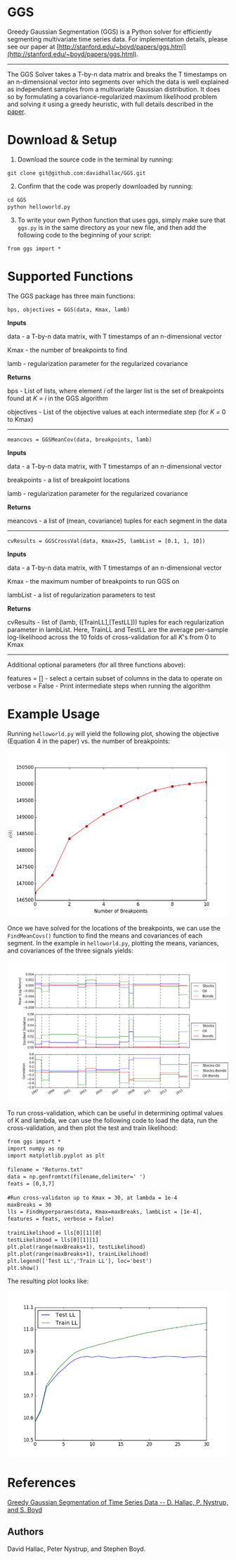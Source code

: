 # GGS
Greedy Gaussian Segmentation (GGS) is a Python solver for efficiently segmenting multivariate time series data. For implementation details, please see our paper at [http://stanford.edu/~boyd/papers/ggs.html](http://stanford.edu/~boyd/papers/ggs.html).

----

The GGS Solver takes a T-by-n data matrix and breaks the T timestamps on an n-dimensional vector into segments over which the data is well explained as independent samples from a multivariate Gaussian distribution. It does so by formulating a covariance-regularized maximum likelihood problem and solving it using a greedy heuristic, with full details described in the [paper](http://stanford.edu/~boyd/papers/ggs.html).


Download & Setup
======================

  1. Download the source code in the terminal by running:
```
git clone git@github.com:davidhallac/GGS.git
```
  2. Confirm that the code was properly downloaded by running:
```
cd GGS
python helloworld.py
```
  3. To write your own Python function that uses ggs, simply make sure that `ggs.py` is in the same directory as your new file, and then add the following code to the beginning of your script:
```
from ggs import *
```


Supported Functions
======================

The GGS package has three main functions:

```
bps, objectives = GGS(data, Kmax, lamb)
```

**Inputs**

data - a T-by-n data matrix, with T timestamps of an n-dimensional vector

Kmax - the number of breakpoints to find

lamb - regularization parameter for the regularized covariance

**Returns**

bps - List of lists, where element *i* of the larger list is the set of breakpoints found at *K = i* in the GGS algorithm

objectives - List of the objective values at each intermediate step (for *K =* 0 to Kmax)


----

```
meancovs = GGSMeanCov(data, breakpoints, lamb)
```

**Inputs**

data - a T-by-n data matrix, with T timestamps of an n-dimensional vector

breakpoints - a list of breakpoint locations

lamb - regularization parameter for the regularized covariance

**Returns**

meancovs - a list of (mean, covariance) tuples for each segment in the data

----


```
cvResults = GGSCrossVal(data, Kmax=25, lambList = [0.1, 1, 10])
```

**Inputs**

data - a T-by-n data matrix, with T timestamps of an n-dimensional vector

Kmax - the maximum number of breakpoints to run GGS on

lambList - a list of regularization parameters to test

**Returns**

cvResults - list of (lamb, ([TrainLL],[TestLL])) tuples for each regularization parameter in lambList. Here, TrainLL and TestLL are the average per-sample log-likelihood across the 10 folds of cross-validation for all *K*'s from 0 to Kmax

----

Additional optional parameters (for all three functions above): 

features = [] - select a certain subset of columns in the data to operate on
verbose = False - Print intermediate steps when running the algorithm


Example Usage
======================

Running `helloworld.py` will yield the following plot, showing the objective (Equation 4 in the paper) vs. the number of breakpoints:

![Objective vs. # of breakpoints](Images/helloworld.png)

Once we have solved for the locations of the breakpoints, we can use the `FindMeanCovs()` function to find the means and covariances of each segment. In the example in `helloworld.py`, plotting the means, variances, and covariances of the three signals yields:

![Means and covariances over time](Images/threeSignals.png)

To run cross-validation, which can be useful in determining optimal values of K and lambda, we can use the following code to load the data, run the cross-validation, and then plot the test and train likelihood:
```
from ggs import *
import numpy as np
import matplotlib.pyplot as plt

filename = "Returns.txt"
data = np.genfromtxt(filename,delimiter=' ')
feats = [0,3,7]

#Run cross-validaton up to Kmax = 30, at lambda = 1e-4
maxBreaks = 30
lls = FindHyperparams(data, Kmax=maxBreaks, lambList = [1e-4], features = feats, verbose = False)

trainLikelihood = lls[0][1][0]
testLikelihood = lls[0][1][1]
plt.plot(range(maxBreaks+1), testLikelihood)
plt.plot(range(maxBreaks+1), trainLikelihood)
plt.legend(['Test LL','Train LL'], loc='best')
plt.show()
```
The resulting plot looks like:

![Test and train likelihood](Images/likelihood.png)





References
==========
[Greedy Gaussian Segmentation of Time Series Data -- D. Hallac, P. Nystrup, and S. Boyd][ggs]



[ggs]: http://stanford.edu/~boyd/papers/ggs.html "Greedy Gaussian Segmentation of Time Series Data -- D. Hallac, P. Nystrup, and S. Boyd"


Authors
------
David Hallac, Peter Nystrup, and Stephen Boyd.



